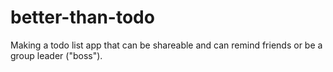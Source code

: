 # better-than-todo
Making a todo list app that can be shareable and can remind friends or be a group leader ("boss").
